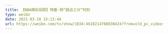 ```yaml
---
title: 【NBA精彩回顾】特雷·杨“超远三分”时刻 
type: weibo
date: 2021-03-18 15:13:44
url: https://weibo.com/tv/show/1034:4610214708838424?from=old_pc_videoshow
---
```


<!-- more -->